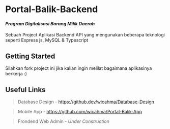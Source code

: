 # Portal-Balik-Backend

####  _Program Digitalisasi Barang Milik Daerah_

Sebuah Project Aplikasi Backend API yang mengunakan beberapa teknologi seperti Express js, MySQL & Typescript

## Getting Started

Silahkan fork project ini jika kalian ingin melilat bagaimana aplikasinya berkerja :)

## Useful Links

> Database Design - https://github.dev/wicahma/Database-Design

> Mobile App - https://github.com/wicahma/Portal-Balik-App

> Frondend Web Admin - _Under Construction_
